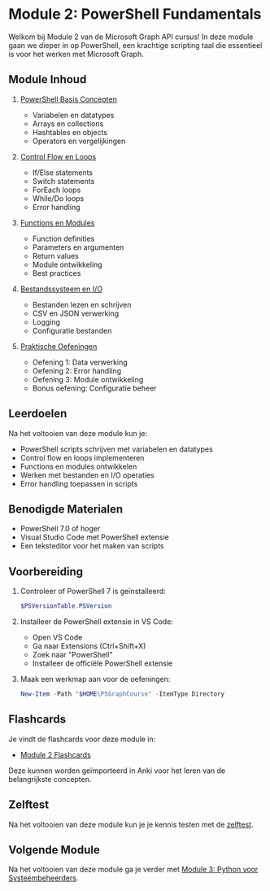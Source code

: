 # Module 2: PowerShell Fundamentals

Welkom bij Module 2 van de Microsoft Graph API cursus! In deze module gaan we dieper in op PowerShell, een krachtige scripting taal die essentieel is voor het werken met Microsoft Graph.

## Module Inhoud

1. [PowerShell Basis Concepten](02_01_basis_concepten.md)
   - Variabelen en datatypes
   - Arrays en collections
   - Hashtables en objects
   - Operators en vergelijkingen

2. [Control Flow en Loops](02_02_control_flow.md)
   - If/Else statements
   - Switch statements
   - ForEach loops
   - While/Do loops
   - Error handling

3. [Functions en Modules](02_03_functions.md)
   - Function definities
   - Parameters en argumenten
   - Return values
   - Module ontwikkeling
   - Best practices

4. [Bestandssysteem en I/O](02_04_filesystem.md)
   - Bestanden lezen en schrijven
   - CSV en JSON verwerking
   - Logging
   - Configuratie bestanden

5. [Praktische Oefeningen](02_05_praktische_oefeningen.md)
   - Oefening 1: Data verwerking
   - Oefening 2: Error handling
   - Oefening 3: Module ontwikkeling
   - Bonus oefening: Configuratie beheer

## Leerdoelen

Na het voltooien van deze module kun je:
- PowerShell scripts schrijven met variabelen en datatypes
- Control flow en loops implementeren
- Functions en modules ontwikkelen
- Werken met bestanden en I/O operaties
- Error handling toepassen in scripts

## Benodigde Materialen

- PowerShell 7.0 of hoger
- Visual Studio Code met PowerShell extensie
- Een teksteditor voor het maken van scripts

## Voorbereiding

1. Controleer of PowerShell 7 is geïnstalleerd:
   ```powershell
   $PSVersionTable.PSVersion
   ```

2. Installeer de PowerShell extensie in VS Code:
   - Open VS Code
   - Ga naar Extensions (Ctrl+Shift+X)
   - Zoek naar "PowerShell"
   - Installeer de officiële PowerShell extensie

3. Maak een werkmap aan voor de oefeningen:
   ```powershell
   New-Item -Path "$HOME\PSGraphCourse" -ItemType Directory
   ```

## Flashcards

Je vindt de flashcards voor deze module in:
- [Module 2 Flashcards](flashcards/module_02.txt)

Deze kunnen worden geïmporteerd in Anki voor het leren van de belangrijkste concepten.

## Zelftest

Na het voltooien van deze module kun je je kennis testen met de [zelftest](zelftest/module_02.md).

## Volgende Module

Na het voltooien van deze module ga je verder met [Module 3: Python voor Systeembeheerders](../03_python/README.md). 